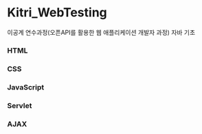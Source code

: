 # Kitri_WebTesting
이공계 연수과정(오픈API를 활용한 웹 애플리케이션 개발자 과정) 자바 기초


### HTML
### CSS
### JavaScript
### Servlet
### AJAX
